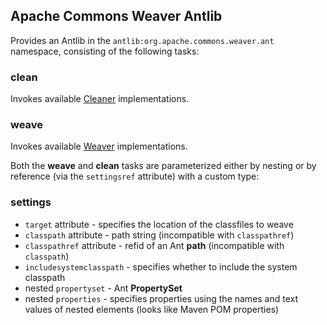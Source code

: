 <!--
Licensed to the Apache Software Foundation (ASF) under one
or more contributor license agreements.  See the NOTICE file
distributed with this work for additional information
regarding copyright ownership.  The ASF licenses this file
to you under the Apache License, Version 2.0 (the
"License"); you may not use this file except in compliance
with the License.  You may obtain a copy of the License at

  https://www.apache.org/licenses/LICENSE-2.0

Unless required by applicable law or agreed to in writing,
software distributed under the License is distributed on an
"AS IS" BASIS, WITHOUT WARRANTIES OR CONDITIONS OF ANY
KIND, either express or implied.  See the License for the
specific language governing permissions and limitations
under the License.
-->

## Apache Commons Weaver Antlib

Provides an Antlib in the `antlib:org.apache.commons.weaver.ant` namespace,
consisting of the following tasks:

### clean

Invokes available [Cleaner][cleaner] implementations.

### weave

Invokes available [Weaver][weaver] implementations.


Both the **weave** and **clean** tasks are parameterized either by
nesting or by reference (via the `settingsref` attribute) with a
custom type:

### settings

 * `target` attribute - specifies the location of the classfiles to weave
 * `classpath` attribute - path string (incompatible with `classpathref`)
 * `classpathref` attribute - refid of an Ant **path**
 (incompatible with `classpath`)
 * `includesystemclasspath` - specifies whether to include the system classpath
 * nested `propertyset` - Ant **PropertySet**
 * nested `properties` - specifies properties using the names and text values
 of nested elements (looks like Maven POM properties)


[cleaner]: ../../apidocs/org/apache/commons/weaver/spi/Cleaner.html
[weaver]: ../../apidocs/org/apache/commons/weaver/spi/Weaver.html
